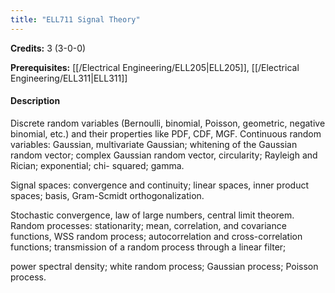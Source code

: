 ```yaml
---
title: "ELL711 Signal Theory"
---
```

**Credits:** 3 (3-0-0)

**Prerequisites:** [[/Electrical Engineering/ELL205|ELL205]], [[/Electrical Engineering/ELL311|ELL311]]

#### Description
Discrete random variables (Bernoulli, binomial, Poisson, geometric, negative binomial, etc.) and their properties like PDF, CDF, MGF. Continuous random variables: Gaussian, multivariate Gaussian; whitening of the Gaussian random vector; complex Gaussian random vector, circularity; Rayleigh and Rician; exponential; chi- squared; gamma.

Signal spaces: convergence and continuity; linear spaces, inner product spaces; basis, Gram-Scmidt orthogonalization.

Stochastic convergence, law of large numbers, central limit theorem. Random processes: stationarity; mean, correlation, and covariance functions, WSS random process; autocorrelation and cross-correlation functions; transmission of a random process through a linear filter;

power spectral density; white random process; Gaussian process; Poisson process.